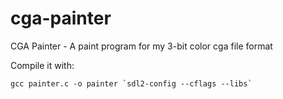 # cga-painter
CGA Painter - A paint program for my 3-bit color cga file format

Compile it with:
```
gcc painter.c -o painter `sdl2-config --cflags --libs`
```
